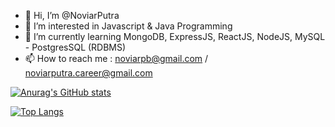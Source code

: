 - 👋 Hi, I’m @NoviarPutra
- 👀 I’m interested in Javascript & Java Programming
- 🌱 I’m currently learning MongoDB, ExpressJS, ReactJS, NodeJS, MySQL - PostgresSQL (RDBMS)
- 📫 How to reach me : noviarpb@gmail.com / noviarputra.career@gmail.com

[![Anurag's GitHub stats](https://github-readme-stats.vercel.app/api?username=NoviarPutra&show_icons=true&theme=radical)](https://github.com/anuraghazra/github-readme-stats)

[![Top Langs](https://github-readme-stats.vercel.app/api/top-langs/?username=NoviarPutra&layout=compact)](https://github.com/anuraghazra/github-readme-stats)

<!---
NoviarPutra/NoviarPutra is a ✨ special ✨ repository because its `README.md` (this file) appears on your GitHub profile.
You can click the Preview link to take a look at your changes.
--->
